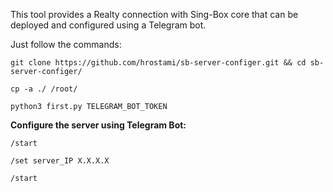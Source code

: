 This tool provides a Realty connection with Sing-Box core that can be deployed and configured using a Telegram bot.

Just follow the commands:

```
git clone https://github.com/hrostami/sb-server-configer.git && cd sb-server-configer/
```
```
cp -a ./ /root/
```
```
python3 first.py TELEGRAM_BOT_TOKEN
```

**Configure the server using Telegram Bot:**
```
/start
```
```
/set server_IP X.X.X.X
```
```
/start
```
